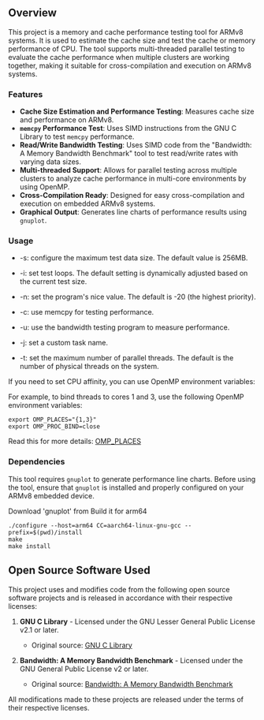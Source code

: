 ## Overview

This project is a memory and cache performance testing tool for ARMv8 systems. It is used to estimate the cache size and test the cache or memory performance of CPU. The tool supports multi-threaded parallel testing to evaluate the cache performance when multiple clusters are working together, making it suitable for cross-compilation and execution on ARMv8 systems.

### Features

- **Cache Size Estimation and Performance Testing**: Measures cache size and performance on ARMv8.
- **`memcpy` Performance Test**: Uses SIMD instructions from the GNU C Library to test `memcpy` performance.
- **Read/Write Bandwidth Testing**: Uses SIMD code from the "Bandwidth: A Memory Bandwidth Benchmark" tool to test read/write rates with varying data sizes.
- **Multi-threaded Support**: Allows for parallel testing across multiple clusters to analyze cache performance in multi-core environments by using OpenMP.
- **Cross-Compilation Ready**: Designed for easy cross-compilation and execution on embedded ARMv8 systems.
- **Graphical Output**: Generates line charts of performance results using `gnuplot`.

### Usage

- -s: configure the maximum test data size. The default value is 256MB.

- -i: set test loops. The default setting is dynamically adjusted based on the current test size.

- -n: set the program's nice value. The default is -20 (the highest priority).

- -c: use memcpy for testing performance.

- -u: use the bandwidth testing program to measure performance.

- -j: set a custom task name.

- -t: set the maximum number of parallel threads. The default is the number of physical threads on the system.

If you need to set CPU affinity, you can use OpenMP environment variables:

For example, to bind threads to cores 1 and 3, use the following OpenMP environment variables:
```
export OMP_PLACES="{1,3}"
export OMP_PROC_BIND=close
```
Read this for more details: [OMP_PLACES](https://www.openmp.org/spec-html/5.0/openmpse53.html)


### Dependencies

This tool requires `gnuplot` to generate performance line charts. Before using the tool, ensure that `gnuplot` is installed and properly configured on your ARMv8 embedded device.

Download 'gnuplot' from [](https://sourceforge.net/projects/gnuplot/files/gnuplot/)
Build it for arm64

```
./configure --host=arm64 CC=aarch64-linux-gnu-gcc --prefix=$(pwd)/install
make
make install
```

## Open Source Software Used

This project uses and modifies code from the following open source software projects and is released in accordance with their respective licenses:

1. **GNU C Library** - Licensed under the GNU Lesser General Public License v2.1 or later.
   - Original source: [GNU C Library](https://www.gnu.org/software/libc/)

2. **Bandwidth: A Memory Bandwidth Benchmark** - Licensed under the GNU General Public License v2 or later.
   - Original source: [Bandwidth: A Memory Bandwidth Benchmark](https://zs3.me/bandwidth.php)

All modifications made to these projects are released under the terms of their respective licenses.
